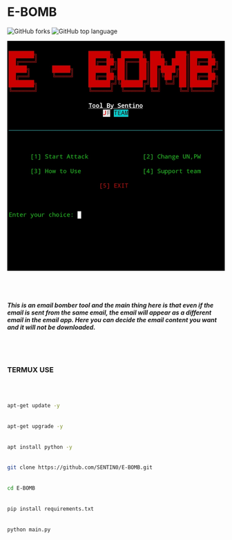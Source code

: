 # E-BOMB
<img alt="GitHub forks" src="https://img.shields.io/github/forks/SENTIN0/E-BOMB?style=social">
<img alt="GitHub top language" src="https://img.shields.io/github/languages/top/SENTIN0/E-BOMB">

![Alt text](Img01.jpg)


<br>
<br>

##### This is an email bomber tool and the main thing here is that even if the email is sent from the same email, the email will appear as a different email in the email app.  Here you can decide the email content you want and it will not be downloaded.

<br>
<br>

### TERMUX USE
<br>

```bash

apt-get update -y

```
```bash

apt-get upgrade -y

```
```bash

apt install python -y

```
```bash

git clone https://github.com/SENTIN0/E-BOMB.git

```
```bash

cd E-BOMB

```
```bash

pip install requirements.txt

```
```bash

python main.py

```
